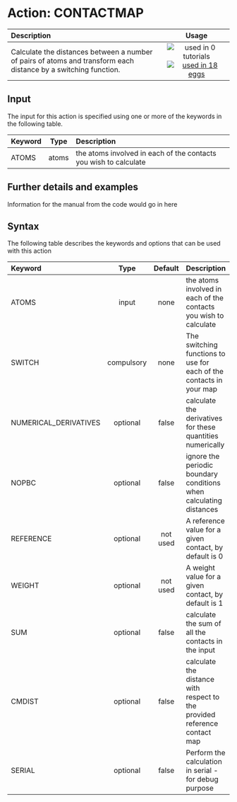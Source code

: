 # Action: CONTACTMAP

| Description    | Usage |
|:--------|:--------:|
| Calculate the distances between a number of pairs of atoms and transform each distance by a switching function. | ![used in 0 tutorials](https://img.shields.io/badge/tutorials-0-red.svg)[![used in 18 eggs](https://img.shields.io/badge/nest-18-green.svg)](https://www.plumed-nest.org/browse.html?search=CONTACTMAP) | 

## Input

The input for this action is specified using one or more of the keywords in the following table.

| Keyword |  Type | Description |
|:--------|:------:|:-----------|
| ATOMS | atoms | the atoms involved in each of the contacts you wish to calculate |


## Further details and examples 
Information for the manual from the code would go in here 
## Syntax 
The following table describes the keywords and options that can be used with this action 

| Keyword | Type | Default | Description |
|:-------|:----:|:-------:|:-----------|
| ATOMS | input | none | the atoms involved in each of the contacts you wish to calculate |
| SWITCH | compulsory | none | The switching functions to use for each of the contacts in your map |
| NUMERICAL_DERIVATIVES | optional | false |  calculate the derivatives for these quantities numerically |
| NOPBC | optional | false |  ignore the periodic boundary conditions when calculating distances |
| REFERENCE | optional | not used | A reference value for a given contact, by default is 0 |
| WEIGHT | optional | not used | A weight value for a given contact, by default is 1 |
| SUM | optional | false |  calculate the sum of all the contacts in the input |
| CMDIST | optional | false |  calculate the distance with respect to the provided reference contact map |
| SERIAL | optional | false |  Perform the calculation in serial - for debug purpose |
